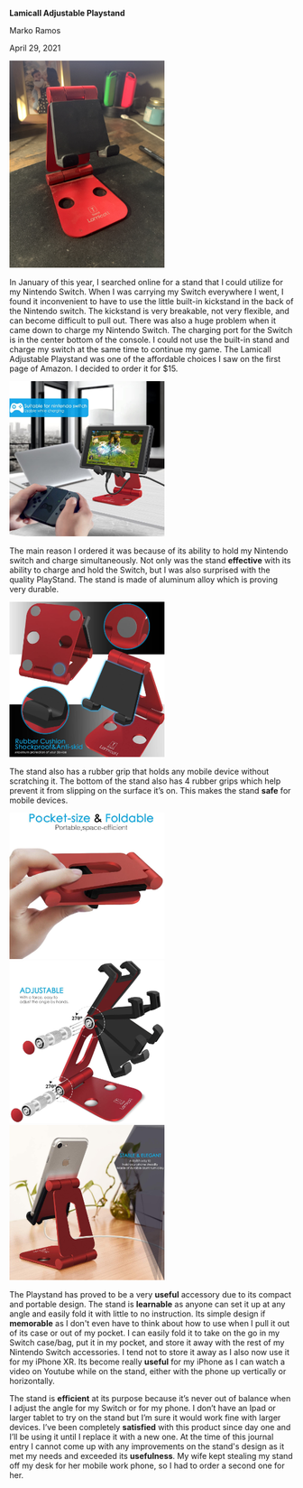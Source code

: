 __Lamicall Adjustable Playstand__

Marko Ramos

April 29, 2021


<img src="Stand.JPG" width=275>

In January of this year, I searched online for a stand that I could utilize for my Nintendo Switch. When I was carrying my Switch everywhere I went, I found it inconvenient to have to use the little built-in kickstand in the back of the Nintendo switch. The kickstand is very breakable, not very flexible, and can become difficult to pull out. There was also a huge problem when it came down to charge my Nintendo Switch. The charging port for the Switch is in the center bottom of the console. I could not use the built-in stand and charge my switch at the same time to continue my game. The Lamicall Adjustable Playstand was one of the affordable choices I saw on the first page of Amazon. I decided to order it for $15. 

<img src="TStandSwitch.jpg" width=275>

The main reason I ordered it was because of its ability to hold my Nintendo switch and charge simultaneously. Not only was the stand __effective__ with its ability to charge and hold the Switch, but I was also surprised with the quality PlayStand. The stand is made of aluminum alloy which is proving very durable. 

<img src="TStandGrip.jpg" width=275>

The stand also has a rubber grip that holds any mobile device without scratching it. The bottom of the stand also has 4 rubber grips which help prevent it from slipping on the surface it’s on. This makes the stand __safe__ for mobile devices.   

<img src="TStandFolded.jpg" width=275> <img src="TstandAdjustable.jpg" width=275> <img src="TStandIphone.jpg" width=275>

The Playstand has proved to be a very __useful__ accessory due to its compact and portable design. The stand is __learnable__ as anyone can set it up at any angle and easily fold it with little to no instruction. Its simple design if __memorable__ as I don't even have to think about how to use when I pull it out of its case or out of my pocket. I can easily fold it to take on the go in my Switch case/bag, put it in my pocket, and store it away with the rest of my Nintendo Switch accessories. I tend not to store it away as I also now use it for my iPhone XR. Its become really __useful__ for my iPhone as I can watch a video on Youtube while on the stand, either with the phone up vertically or horizontally.  


The stand is __efficient__ at its purpose because it’s never out of balance when I adjust the angle for my Switch or for my phone. I don’t have an Ipad or larger tablet to try on the stand but I’m sure it would work fine with larger devices. I’ve been completely __satisfied__ with this product since day one and I’ll be using it until I replace it with a new one. At the time of this journal entry I cannot come up with any improvements on the stand's design as it met my needs and exceeded its __usefulness__. My wife kept stealing my stand off my desk for her mobile work phone, so I had to order a second one for her.
